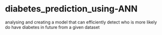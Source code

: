 # diabetes_prediction_using-ANN
analysing and creating a model that can efficiently detect who is more likely do have diabetes in future from a given dataset
